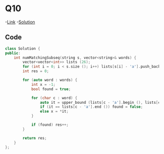 # Q10

-[Link](https://leetcode.com/problems/number-of-matching-subsequences/)
-[Solution](https://leetcode.com/problems/number-of-matching-subsequences/submissions/888302815/)

## Code
```cpp
class Solution {
public:
    int numMatchingSubseq(string s, vector<string>& words) {
        vector<vector<int>> lists (26);
		for (int i = 0; i < s.size (); i++) lists[s[i] - 'a'].push_back (i);
		int res = 0;

		for (auto word : words) {
			int x = -1;
			bool found = true;

			for (char c : word) {
				auto it = upper_bound (lists[c - 'a'].begin (), lists[c - 'a'].end (), x);
				if (it == lists[c - 'a'].end ()) found = false;
				else x = *it;
			}

			if (found) res++;
		}

		return res;
    }
};
```
